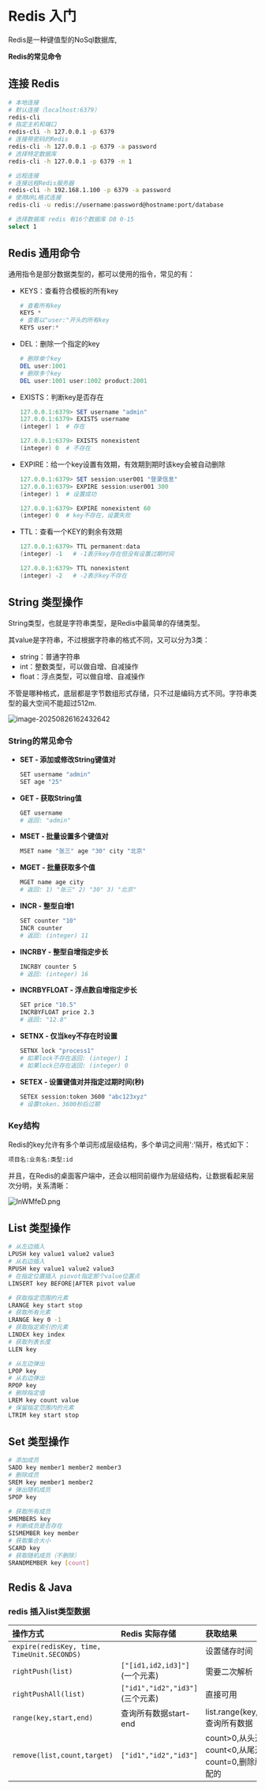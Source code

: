# Redis 入门

Redis是一种键值型的NoSql数据库,

**Redis的常见命令**



## **连接 Redis**

```bash
# 本地连接
# 默认连接（localhost:6379）
redis-cli
# 指定主机和端口
redis-cli -h 127.0.0.1 -p 6379
# 连接带密码的Redis
redis-cli -h 127.0.0.1 -p 6379 -a password
# 选择特定数据库
redis-cli -h 127.0.0.1 -p 6379 -n 1

# 远程连接
# 连接远程Redis服务器
redis-cli -h 192.168.1.100 -p 6379 -a password
# 使用URL格式连接
redis-cli -u redis://username:password@hostname:port/database

# 选择数据库 redis 有16个数据库 DB 0-15
select 1
```



## Redis 通用命令

通用指令是部分数据类型的，都可以使用的指令，常见的有：

- KEYS：查看符合模板的所有key

  ```powershell
  # 查看所有key
  KEYS *
  # 查看以"user:"开头的所有key
  KEYS user:*
  ```

- DEL：删除一个指定的key

  ```powershell
  # 删除单个key
  DEL user:1001
  # 删除多个key
  DEL user:1001 user:1002 product:2001
  ```

- EXISTS：判断key是否存在

  ```powershell
  127.0.0.1:6379> SET username "admin"
  127.0.0.1:6379> EXISTS username
  (integer) 1  # 存在
  
  127.0.0.1:6379> EXISTS nonexistent
  (integer) 0  # 不存在
  ```

- EXPIRE：给一个key设置有效期，有效期到期时该key会被自动删除

  ```powershell
  127.0.0.1:6379> SET session:user001 "登录信息"
  127.0.0.1:6379> EXPIRE session:user001 300
  (integer) 1  # 设置成功
  
  127.0.0.1:6379> EXPIRE nonexistent 60
  (integer) 0  # key不存在，设置失败
  ```

- TTL：查看一个KEY的剩余有效期

  ```powershell
  127.0.0.1:6379> TTL permanent:data
  (integer) -1   # -1表示key存在但没有设置过期时间
  
  127.0.0.1:6379> TTL nonexistent
  (integer) -2   # -2表示key不存在
  ```

  



## **String 类型操作**

String类型，也就是字符串类型，是Redis中最简单的存储类型。

其value是字符串，不过根据字符串的格式不同，又可以分为3类：

- string：普通字符串
- int：整数类型，可以做自增、自减操作
- float：浮点类型，可以做自增、自减操作

不管是哪种格式，底层都是字节数组形式存储，只不过是编码方式不同。字符串类型的最大空间不能超过512m.

![image-20250826162432642](./assets/image-20250826162432642.png)

### **String的常见命令**

- **SET - 添加或修改String键值对**

  ```bash
  SET username "admin"
  SET age "25"
  ```

- **GET - 获取String值**

  ```bash
  GET username
  # 返回: "admin"
  ```

- **MSET - 批量设置多个键值对**

  ```bash
  MSET name "张三" age "30" city "北京"
  ```

- **MGET - 批量获取多个值**

  ```bash
  MGET name age city
  # 返回: 1) "张三" 2) "30" 3) "北京"
  ```

- **INCR - 整型自增1**

  ```bash
  SET counter "10"
  INCR counter
  # 返回: (integer) 11
  ```

- **INCRBY - 整型自增指定步长**

  ```bash
  INCRBY counter 5
  # 返回: (integer) 16
  ```

- **INCRBYFLOAT - 浮点数自增指定步长**

  ```bash
  SET price "10.5"
  INCRBYFLOAT price 2.3
  # 返回: "12.8"
  ```

- **SETNX - 仅当key不存在时设置**

  ```bash
  SETNX lock "process1"
  # 如果lock不存在返回: (integer) 1
  # 如果lock已存在返回: (integer) 0
  ```

- **SETEX - 设置键值对并指定过期时间(秒)**

  ```bash
  SETEX session:token 3600 "abc123xyz"
  # 设置token，3600秒后过期
  ```



### Key结构

Redis的key允许有多个单词形成层级结构，多个单词之间用':'隔开，格式如下：

```txt
项目名:业务名:类型:id
```

并且，在Redis的桌面客户端中，还会以相同前缀作为层级结构，让数据看起来层次分明，关系清晰：

![InWMfeD.png](./assets/InWMfeD.png)



## **List 类型操作**

```bash
# 从左边插入
LPUSH key value1 value2 value3
# 从右边插入
RPUSH key value1 value2 value3
# 在指定位置插入 piovot指定那个value位置点
LINSERT key BEFORE|AFTER pivot value

# 获取指定范围的元素
LRANGE key start stop
# 获取所有元素
LRANGE key 0 -1
# 获取指定索引的元素
LINDEX key index
# 获取列表长度
LLEN key

# 从左边弹出
LPOP key
# 从右边弹出
RPOP key
# 删除指定值
LREM key count value
# 保留指定范围内的元素
LTRIM key start stop
```



## **Set 类型操作**

```bash
# 添加成员
SADD key member1 member2 member3
# 删除成员
SREM key member1 member2
# 弹出随机成员
SPOP key

# 获取所有成员
SMEMBERS key
# 判断成员是否存在
SISMEMBER key member
# 获取集合大小
SCARD key
# 获取随机成员（不删除）
SRANDMEMBER key [count]
```



## Redis & Java

### redis 插入list类型数据

| 操作方式                                   | Redis 实际存储                   | 获取结果                                                     |
| :----------------------------------------- | :------------------------------- | :----------------------------------------------------------- |
| `expire(redisKey, time, TimeUnit.SECONDS)` |                                  | 设置储存时间                                                 |
| `rightPush(list)`                          | `["[id1,id2,id3]"]` (一个元素)   | 需要二次解析                                                 |
| `rightPushAll(list)`                       | `["id1","id2","id3"]` (三个元素) | 直接可用                                                     |
| `range(key,start,end)`                     | 查询所有数据start-end            | list.range(key,0,-1); 查询所有数据                           |
| `remove(list,count,target)`                | `["id1","id2","id3"]`            | count>0,从头开始查<br />count<0,从尾开始查<br />count=0,删除所有匹配的 |

